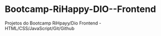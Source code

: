# Bootcamp-RiHappy-DIO--Frontend
Projetos do Bootcamp RiHpayy/Dio Frontend - HTML/CSS/JavaScript/Git/Github

